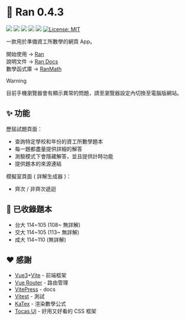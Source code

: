 # 🦊 Ran 0.4.3
![](https://img.shields.io/badge/Ran-v0.4.3-55f?style=flat)
![](https://img.shields.io/badge/RanMath.js-v2.0.2-55f?style=flat)
[![](https://img.shields.io/badge/Vue.js-345?style=flat&logo=vuedotjs&logoColor=4FC08D)](https://vuejs.org/)
[![](https://img.shields.io/npm/v/tocas.svg?label=TocasUI)](https://github.com/teacat/tocas)
[![](https://img.shields.io/npm/v/katex.svg?label=KaTex)](https://github.com/KaTeX/KaTeX)
[![License: MIT](https://img.shields.io/badge/License-MIT-yellow.svg)](https://opensource.org/licenses/MIT)

一款用於準備資工所數學的網頁 App。

開始使用 → [Ran](https://runnywolf.github.io/ran/#/)<br>
說明文件 → [Ran Docs](https://runnywolf.github.io/ran/docs/exam-page/create-exam)<br>
數學函式庫 → [RanMath](https://github.com/runnywolf/ran/blob/main/src/libs/ran-math.js)

> [!WARNING]  
> 目前手機瀏覽器會有顯示異常的問題，請至瀏覽器設定內切換至電腦版網站。

## ✨ 功能
歷屆試題頁面：
- 查詢特定學校和年份的資工所數學題本
- 每一題都盡量提供詳細的解答
- 測驗模式下會隱藏解答，並且提供計時功能
- 提供題本的來源連結

模擬室頁面 ( 詳解生成器 )：
- 齊次 / 非齊次遞迴

## 📄 已收錄題本
- 台大 114~105 (108\~ 無詳解)
- 交大 114~105 (113\~ 無詳解)
- 成大 114~110 (無詳解)

## ❤️ 感謝
- [Vue3](https://vuejs.org/)+[Vite](https://vite.dev/) - 前端框架
- [Vue Router](https://router.vuejs.org/) - 路由管理
- [VitePress](https://vitepress.dev/) - docs
- [Vitest](https://vitest.dev/) - 測試
- [KaTex](https://katex.org/) - 渲染數學公式
- [Tocas UI](https://tocas-ui.com/5.0/zh-tw/index.html) - 好用又好看的 CSS 框架
